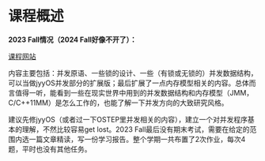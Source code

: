 # 课程概述

**2023 Fall情况（2024 Fall好像不开了）：**

[课程网站](https://hongjin-liang.github.io/teaching/concurrency/)

内容主要包括：并发原语、一些锁的设计、一些（有锁或无锁的）并发数据结构，可以当做jyyOS并发部分的扩展版；最后扩展了一点内存模型相关的内容。总体而言值得一听，能看到一些在现实世界中用到的并发数据结构和内存模型（JMM，C/C++11MM）是怎么工作的，也能了解一下并发方向的大致研究风格。

建议先修jyyOS（或者过一下OSTEP里并发相关的内容），建立一个对并发程序基本的理解，不然比较容易get lost。2023 Fall最后没有期末考试，需要在给定的范围内选一篇文章精读，写一份学习报告。整个学期一共布置了2次作业，每次4题，平时也没有其他任务。
